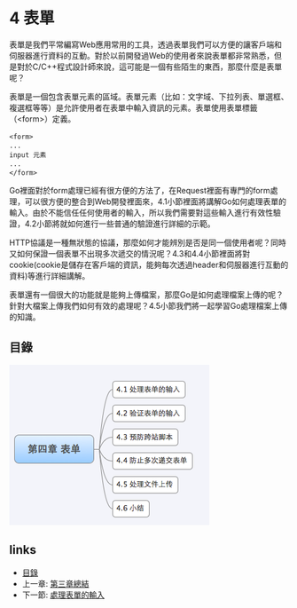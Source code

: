 # 4 表單

表單是我們平常編寫Web應用常用的工具，透過表單我們可以方便的讓客戶端和伺服器進行資料的互動。對於以前開發過Web的使用者來說表單都非常熟悉，但是對於C/C++程式設計師來說，這可能是一個有些陌生的東西，那麼什麼是表單呢？

表單是一個包含表單元素的區域。表單元素（比如：文字域、下拉列表、單選框、複選框等等）是允許使用者在表單中輸入資訊的元素。表單使用表單標籤（\<form\>）定義。

	<form>
	...
	input 元素
	...
	</form>

Go裡面對於form處理已經有很方便的方法了，在Request裡面有專門的form處理，可以很方便的整合到Web開發裡面來，4.1小節裡面將講解Go如何處理表單的輸入。由於不能信任任何使用者的輸入，所以我們需要對這些輸入進行有效性驗證，4.2小節將就如何進行一些普通的驗證進行詳細的示範。

HTTP協議是一種無狀態的協議，那麼如何才能辨別是否是同一個使用者呢？同時又如何保證一個表單不出現多次遞交的情況呢？4.3和4.4小節裡面將對cookie(cookie是儲存在客戶端的資訊，能夠每次透過header和伺服器進行互動的資料)等進行詳細講解。

表單還有一個很大的功能就是能夠上傳檔案，那麼Go是如何處理檔案上傳的呢？針對大檔案上傳我們如何有效的處理呢？4.5小節我們將一起學習Go處理檔案上傳的知識。

## 目錄
![](images/navi4.png?raw=true)

## links
   * [目錄](<preface.md>)
   * 上一章: [第三章總結](<03.5.md>)
   * 下一節: [處理表單的輸入](<04.1.md>)
